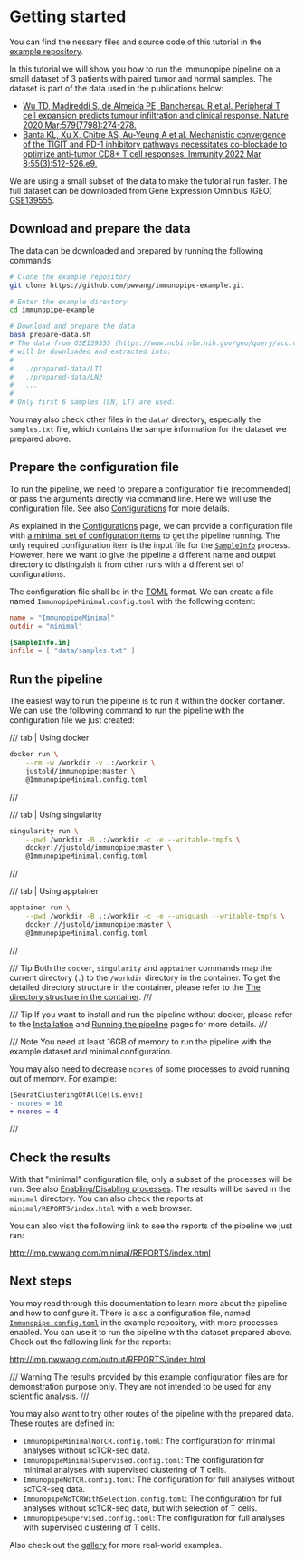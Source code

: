 # Getting started

You can find the nessary files and source code of this tutorial in the [example repository](https://github.com/pwwang/immunopipe-example).

In this tutorial we will show you how to run the immunopipe pipeline on a small dataset of 3 patients with paired tumor and normal samples. The dataset is part of the data used in the publications below:

- [Wu TD, Madireddi S, de Almeida PE, Banchereau R et al. Peripheral T cell expansion predicts tumour infiltration and clinical response. Nature 2020 Mar;579(7798):274-278.][1]
- [Banta KL, Xu X, Chitre AS, Au-Yeung A et al. Mechanistic convergence of the TIGIT and PD-1 inhibitory pathways necessitates co-blockade to optimize anti-tumor CD8+ T cell responses. Immunity 2022 Mar 8;55(3):512-526.e9.][2]

We are using a small subset of the data to make the tutorial run faster. The full dataset can be downloaded from Gene Expression Omnibus (GEO) [GSE139555](https://www.ncbi.nlm.nih.gov/geo/query/acc.cgi?acc=GSE139555).

## Download and prepare the data

The data can be downloaded and prepared by running the following commands:

```bash
# Clone the example repository
git clone https://github.com/pwwang/immunopipe-example.git

# Enter the example directory
cd immunopipe-example

# Download and prepare the data
bash prepare-data.sh
# The data from GSE139555 (https://www.ncbi.nlm.nih.gov/geo/query/acc.cgi?acc=GSE139555)
# will be downloaded and extracted into:
#
#   ./prepared-data/LT1
#   ./prepared-data/LN2
#   ...
#
# Only first 6 samples (LN, LT) are used.
```

You may also check other files in the `data/` directory, especially the `samples.txt` file, which contains the sample information for the dataset we prepared above.

## Prepare the configuration file

To run the pipeline, we need to prepare a configuration file (recommended) or pass the arguments directly via command line. Here we will use the configuration file. See also [Configurations](./configurations.md) for more details.

As explained in the [Configurations](./configurations.md) page, we can provide a configuration file with [a minimal set of configuration items](./configurations.md#minimal-configurations) to get the pipeline running. The only required configuration item is the input file for the [`SampleInfo`](./processes/SampleInfo.md) process. However, here we want to give the pipeline a different name and output directory to distinguish it from other runs with a different set of configurations.

The configuration file shall be in the [TOML](https://toml.io/en/) format. We can create a file named `ImmunopipeMinimal.config.toml` with the following content:

```toml
name = "ImmunopipeMinimal"
outdir = "minimal"

[SampleInfo.in]
infile = [ "data/samples.txt" ]
```

## Run the pipeline

The easiest way to run the pipeline is to run it within the docker container. We can use the following command to run the pipeline with the configuration file we just created:

/// tab | Using docker
```bash
docker run \
    --rm -w /workdir -v .:/workdir \
    justold/immunopipe:master \
    @ImmunopipeMinimal.config.toml
```
///

/// tab | Using singularity
```bash
singularity run \
    --pwd /workdir -B .:/workdir -c -e --writable-tmpfs \
    docker://justold/immunopipe:master \
    @ImmunopipeMinimal.config.toml
```
///

/// tab | Using apptainer
```bash
apptainer run \
    --pwd /workdir -B .:/workdir -c -e --unsquash --writable-tmpfs \
    docker://justold/immunopipe:master \
    @ImmunopipeMinimal.config.toml
```
///

/// Tip
Both the `docker`, `singularity` and `apptainer` commands map the current directory (`.`) to the `/workdir` directory in the container. To get the detailed directory structure in the container, please refer to the [The directory structure in the container](./installation.md#the-directory-structure-in-the-container).
///

/// Tip
If you want to install and run the pipeline without docker, please refer to the [Installation](./installation.md) and [Running the pipeline](./running.md) pages for more details.
///

/// Note
You need at least 16GB of memory to run the pipeline with the example dataset and minimal configuration.

You may also need to decrease `ncores` of some processes to avoid running out of memory. For example:

```diff
[SeuratClusteringOfAllCells.envs]
- ncores = 16
+ ncores = 4
```
///

## Check the results

With that "minimal" configuration file, only a subset of the processes will be run. See also [Enabling/Disabling processes](./configurations.md#enablingdisabling-processes). The results will be saved in the `minimal` directory. You can also check the reports at `minimal/REPORTS/index.html` with a web browser.

You can also visit the following link to see the reports of the pipeline we just ran:

<http://imp.pwwang.com/minimal/REPORTS/index.html>

## Next steps

You may read through this documentation to learn more about the pipeline and how to configure it. There is also a configuration file, named [`Immunopipe.config.toml`][3] in the example repository, with more processes enabled. You can use it to run the pipeline with the dataset prepared above. Check out the following link for the reports:

<http://imp.pwwang.com/output/REPORTS/index.html>

/// Warning
The results provided by this example configuration files are for demonstration purpose only. They are not intended to be used for any scientific analysis.
///

You may also want to try other routes of the pipeline with the prepared data. These routes are defined in:

- `ImmunopipeMinimalNoTCR.config.toml`: The configuration for minimal analyses without scTCR-seq data.
- `ImmunopipeMinimalSupervised.config.toml`: The configuration for minimal analyses with supervised clustering of T cells.
- `ImmunopipeNoTCR.config.toml`: The configuration for full analyses without scTCR-seq data.
- `ImmunopipeNoTCRWithSelection.config.toml`: The configuration for full analyses without scTCR-seq data, but with selection of T cells.
- `ImmunopipeSupervised.config.toml`: The configuration for full analyses with supervised clustering of T cells.

Also check out the [gallery](./gallery.md) for more real-world examples.


[1]: https://www.ncbi.nlm.nih.gov/pubmed/32103181
[2]: https://www.ncbi.nlm.nih.gov/pubmed/35263569
[3]: https://github.com/pwwang/immunopipe-example/blob/master/Immunopipe.config.toml
